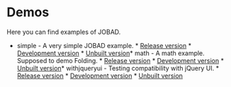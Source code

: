 # Demos

Here you can find examples of JOBAD. 

* simple - A very simple JOBAD example. 	* [Release version](./../../examples/build/simple/release.html)	* [Development version](./../../examples/build/simple/dev.html) * [Unbuilt version](./../../examples/build/simple/unbuilt.html)* math - A math example. Supposed to demo Folding. 	* [Release version](./../../examples/build/math/release.html)	* [Development version](./../../examples/build/math/dev.html) * [Unbuilt version](./../../examples/build/math/unbuilt.html)* withjqueryui - Testing compatibility with jQuery UI. 	* [Release version](./../../examples/build/withjqueryui/release.html)	* [Development version](./../../examples/build/withjqueryui/dev.html) * [Unbuilt version](./../../examples/build/withjqueryui/unbuilt.html)